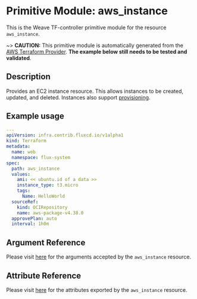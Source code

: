 
# Primitive Module: aws_instance

This is the Weave TF-controller primitive module for the resource `aws_instance`.

~> **CAUTION:** This primitive module is automatically generated from the [AWS Terraform Provider](https://registry.terraform.io/providers/hashicorp/aws/latest/docs/resources/instance). **The example below still needs to be tested and validated**.

## Description

Provides an EC2 instance resource. This allows instances to be created, updated, and deleted. Instances also support [provisioning](https://www.terraform.io/docs/provisioners/index.html).

## Example usage

```yaml
---
apiVersion: infra.contrib.fluxcd.io/v1alpha1
kind: Terraform
metadata:
  name: web
  namespace: flux-system
spec:
  path: aws_instance
  values:
    ami: << ubuntu.id of a data >>
    instance_type: t3.micro
    tags:
      Name: HelloWorld
  sourceRef:
    kind: OCIRepository
    name: aws-package-v4.38.0
  approvePlan: auto
  interval: 1h0m
```

## Argument Reference

Please visit [here](https://registry.terraform.io/providers/hashicorp/aws/latest/docs/resources/instance#argument-reference) for the arguments accepted by the `aws_instance` resource.

## Attribute Reference

Please visit [here](https://registry.terraform.io/providers/hashicorp/aws/latest/docs/resources/instance#attributes-reference) for the attributes exported by the `aws_instance` resource.
